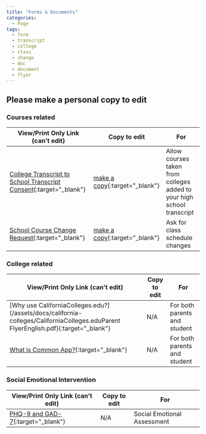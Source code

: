 ```yaml
---
title: "Forms & Documents"
categories:
  - Page
tags:
  - form
  - transcript
  - college
  - class
  - change
  - doc
  - document
  - flyer
---
```

## Please make a personal copy to edit
### Courses related

| View/Print Only Link (can't edit)| Copy to edit | For       |
| -------------------------------------------------- | -----------------------------| ----------|
| [College Transcript to School Transcript Consent](https://docs.google.com/document/d/1vtlh3F2uew5CaxQlTsUyiIFlRfK76ASTg0NfwQ1q3qY/edit?usp=sharing){:target="_blank"} | [make a copy](https://docs.google.com/document/d/1vtlh3F2uew5CaxQlTsUyiIFlRfK76ASTg0NfwQ1q3qY/copy){:target="_blank"}  | Allow courses taken from colleges added to your high school transcript |
| [School Course Change Request](https://docs.google.com/document/d/1Eu6woovJQ2AaNtUfWYuLvd6tesH1ZPExL2f8w8EziR8/edit?usp=sharing){:target="_blank"} | [make a copy](https://docs.google.com/document/d/1Eu6woovJQ2AaNtUfWYuLvd6tesH1ZPExL2f8w8EziR8/copy){:target="_blank"}  | Ask for class schedule changes |

### College related

| View/Print Only Link (can't edit)| Copy to edit | For       |
| -------------------------------------------------- | -----------------------------| ----------|
| [Why use CaliforniaColleges.edu?](/assets/docs/california-colleges/CaliforniaColleges.eduParent FlyerEnglish.pdf){:target="_blank"} | N/A | For both parents and student |
| [What is Common App?](https://www.commonapp.org/static/c4f76ef63a998c285d23983541fa0827/FYWhatIsCACAReady.pdf){:target="_blank"} | N/A | For both parents and student |

### Social Emotional Intervention

| View/Print Only Link (can't edit)| Copy to edit | For       |
| -------------------------------------------------- | -----------------------------| ----------|
| [PHQ-9 and GAD-7](/assets/forms/PHQ-9-and-GAD-7-Form.pdf){:target="_blank"} | N/A | Social Emotional Assessment |


